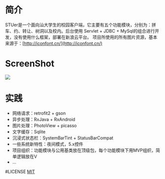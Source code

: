 # 简介

STUer是一个面向汕大学生的校园客户端，它主要有五个功能模块，分别为：拼车、约、转让、树洞以及校内。后台使用
Servlet + JDBC + MySql的组合进行开发，没有使用什么框架，部署在新浪云平台。
项目所使用的所有图片资源，基本来源于：[http://iconfont.cn/](http://iconfont.cn/)

# ScreenShot

![](https://github.com/leelit/STUer-client/blob/master/art/stuer.gif)

# 实践

- 网络请求：retrofit2 + gson
- 异步处理：RxJava + RxAndroid
- 图片处理：PhotoView + picasso
- 文字缓存：Sqlite
- 沉浸式状态栏：SystemBarTint + StatusBarCompat
- 一些系统新特性：夜间模式，5.x控件
- 项目组织：功能模块与公用基类放在顶级包，每个功能模块下用MVP组织，简单逻辑放在V
- ...

#LICENSE
[MIT](https://github.com/leelit/STUer-client/blob/master/LICENSE)
